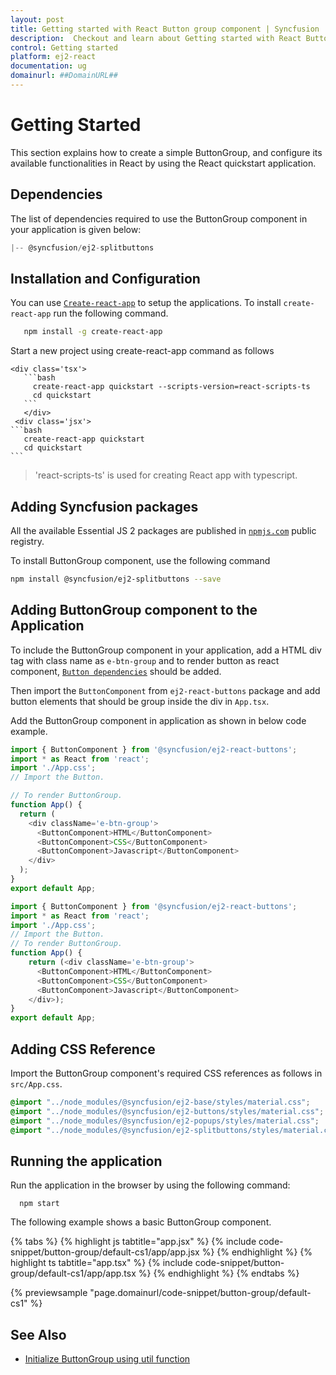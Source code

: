 ```yaml
---
layout: post
title: Getting started with React Button group component | Syncfusion
description:  Checkout and learn about Getting started with React Button group component of Syncfusion Essential JS 2 and more details.
control: Getting started 
platform: ej2-react
documentation: ug
domainurl: ##DomainURL##
---
```


# Getting Started

This section explains how to create a simple ButtonGroup, and configure its available functionalities in React by using the React quickstart application.

## Dependencies

The list of dependencies required to use the ButtonGroup component in your application is given below:

```javascript
|-- @syncfusion/ej2-splitbuttons
```

## Installation and Configuration

You can use [`Create-react-app`](https://github.com/facebookincubator/create-react-app) to setup the applications. To install `create-react-app` run the following command.

   ```bash
      npm install -g create-react-app
   ```

Start a new project using create-react-app command as follows

    <div class='tsx'>
       ```bash
         create-react-app quickstart --scripts-version=react-scripts-ts
         cd quickstart
       ```
       </div>
     <div class='jsx'>
    ```bash
       create-react-app quickstart
       cd quickstart
    ```
   </div>

> 'react-scripts-ts' is used for creating React app with typescript.

## Adding Syncfusion packages

All the available Essential JS 2 packages are published in [`npmjs.com`](https://www.npmjs.com/~syncfusionorg) public registry.

To install ButtonGroup component, use the following command

```bash
npm install @syncfusion/ej2-splitbuttons --save
```

## Adding ButtonGroup component to the Application

To include the ButtonGroup component in your application, add a HTML div tag with class name as `e-btn-group` and to render button
as react component, [`Button dependencies`](./../button/getting-started#dependencies) should be added.

Then import the `ButtonComponent` from `ej2-react-buttons` package and add button
elements that should be group inside the div in `App.tsx`.

Add the ButtonGroup component in application as shown in below code example.



```ts
import { ButtonComponent } from '@syncfusion/ej2-react-buttons';
import * as React from 'react';
import './App.css';
// Import the Button.

// To render ButtonGroup.
function App() {
  return (
    <div className='e-btn-group'>
      <ButtonComponent>HTML</ButtonComponent>
      <ButtonComponent>CSS</ButtonComponent>
      <ButtonComponent>Javascript</ButtonComponent>
    </div>
  );
}
export default App;

```

```ts
import { ButtonComponent } from '@syncfusion/ej2-react-buttons';
import * as React from 'react';
import './App.css';
// Import the Button.
// To render ButtonGroup.
function App() {
    return (<div className='e-btn-group'>
      <ButtonComponent>HTML</ButtonComponent>
      <ButtonComponent>CSS</ButtonComponent>
      <ButtonComponent>Javascript</ButtonComponent>
    </div>);
}
export default App;
```

## Adding CSS Reference

Import the ButtonGroup component's required CSS references as follows in `src/App.css`.

```css
@import "../node_modules/@syncfusion/ej2-base/styles/material.css";
@import "../node_modules/@syncfusion/ej2-buttons/styles/material.css";
@import "../node_modules/@syncfusion/ej2-popups/styles/material.css";
@import "../node_modules/@syncfusion/ej2-splitbuttons/styles/material.css";
```

## Running the application

Run the application in the browser by using the following command:

  ```
    npm start
  ```

The following example shows a basic ButtonGroup component.

{% tabs %}
{% highlight js tabtitle="app.jsx" %}
{% include code-snippet/button-group/default-cs1/app/app.jsx %}
{% endhighlight %}
{% highlight ts tabtitle="app.tsx" %}
{% include code-snippet/button-group/default-cs1/app/app.tsx %}
{% endhighlight %}
{% endtabs %}

 {% previewsample "page.domainurl/code-snippet/button-group/default-cs1" %}

## See Also

* [Initialize ButtonGroup using util function](./how-to/initialize-buttongroup-using-util-function)